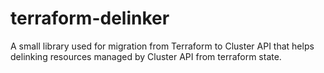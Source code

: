# terraform-delinker
A small library used for migration from Terraform to Cluster API that helps delinking resources managed by Cluster API from terraform state.
